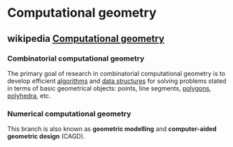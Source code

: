 # Computational geometry



## wikipedia [Computational geometry](https://en.wikipedia.org/wiki/Computational_geometry)



### Combinatorial computational geometry

The primary goal of research in combinatorial computational geometry is to develop efficient [algorithms](https://en.wikipedia.org/wiki/Algorithm) and [data structures](https://en.wikipedia.org/wiki/Data_structure) for solving problems stated in terms of basic geometrical objects: points, line segments, [polygons](https://en.wikipedia.org/wiki/Polygon), [polyhedra](https://en.wikipedia.org/wiki/Polyhedron), etc.



### Numerical computational geometry

This branch is also known as **geometric modelling** and **computer-aided geometric design** (CAGD).

